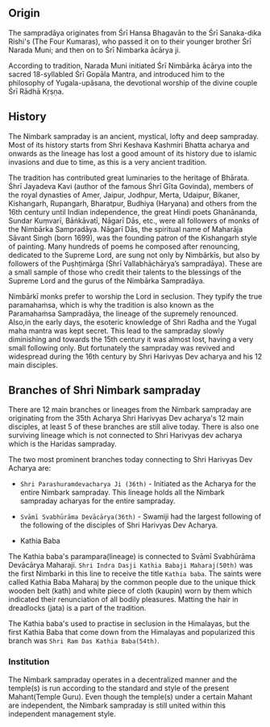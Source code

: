 ## Origin

The sampradāya originates from Śrī Hansa Bhagavān to the Śrī Sanaka-dika Rishi's (The Four Kumaras), who passed it on to their younger brother Śrī Narada Muni; and then on to Śrī Nimbarka ācārya ji.

According to tradition, Narada Muni initiated Śrī Nimbārka ācārya into the sacred 18-syllabled Śrī Gopāla Mantra, and introduced him to the philosophy of Yugala-upāsana, the devotional worship of the divine couple Śrī Rādhā Kṛṣṇa.

## History

The Nimbark sampraday is an ancient, mystical, lofty and deep sampraday. Most of its history starts from Shri Keshava Kashmiri Bhatta acharya and onwards as the lineage has lost a good amount of its history due to islamic invasions and due to time, as this is a very ancient tradition.

The tradition has contributed great luminaries to the heritage of Bhārata. Śhrī Jayadeva Kavi (author of the famous Śhrī Gīta Govinda), members of the royal dynasties of Amer, Jaipur, Jodhpur, Merta, Udaipur, Bikaner, Kishangarh, Rupangarh, Bharatpur, Budhiya (Haryana) and others from the 16th century until Indian independence, the great Hindi poets Ghanānanda, Sundar Kuṃvarī, Bāṅkāvatī, Nāgarī Dās, etc., were all followers of monks of the Nimbārka Sampradāya. Nāgarī Dās, the spiritual name of Maharāja Sāvant Singh (born 1699), was the founding patron of the Kishangarh style of painting. Many hundreds of poems he composed after renouncing, dedicated to the Supreme Lord, are sung not only by Nimbārkīs, but also by followers of the Puṣhṭimārga (Śhrī Vallabhāchārya’s sampradāya). These are a small sample of those who credit their talents to the blessings of the Supreme Lord and the gurus of the Nimbārka Sampradāya.

Nimbārkī monks prefer to worship the Lord in seclusion. They typify the true paramahaṁsa, which is why the tradition is also known as the Paramahaṁsa Sampradāya, the lineage of the supremely renounced. Also,in the early days, the esoteric knowledge of Shri Radha and the Yugal maha mantra was kept secret. This lead to the sampraday slowly diminishing and towards the 15th century it was almost lost, having a very small following only. But fortunately the sampraday was revived and widespread during the 16th century by Shri Harivyas Dev acharya and his 12 main disciples.

## Branches of Shri Nimbark sampraday

There are 12 main branches or lineages from the Nimbark sampraday are originating from the 35th Acharya Shri Harivyas Dev acharya's 12 main disciples, at least 5 of these branches are still alive today. There is also one surviving lineage which is not connected to Shri Harivyas dev acharya which is the Haridas sampraday. 

The two most prominent branches today connecting to Shri Harivyas Dev Acharya are:
- `Shri Parashuramdevacharya Ji (36th)` - Initiated as the Acharya for the entire Nimbark sampraday. This lineage holds all the Nimbark sampraday acharyas for the entire sampraday.

- `Svāmī Svabhūrāma Devācārya(36th)` - Swamiji had the largest following of the following of the disciples of Shri Harivyas Dev Acharya.

- Kathia Baba

The Kathia baba's parampara(lineage) is connected to Svāmī Svabhūrāma Devācārya Maharaji. `Shri Indra Dasji Kathia Babaji Maharaj(50th)` was the first Nimbarki in this line to receive the title `Kathia baba`. The saints were called Kathia Baba Maharaj by the common people due to the unique thick wooden belt (kath) and white piece of cloth (kaupin) worn by them which indicated their renunciation of all bodily pleasures. Matting the hair in dreadlocks (jata) is a part of the tradition.

The Kathia baba's used to practise in seclusion in the Himalayas, but the first Kathia Baba that come down from the Himalayas and popularized this branch was `Shri Ram Das Kathia Baba(54th)`. 

### Institution  

The Nimbark sampraday operates in a decentralized manner and the temple(s) is run according to the standard and style of the present Mahant(Temple Guru). Even though the temple(s) under a certain Mahant are independent, the Nimbark sampraday is still united within this independent management style.
